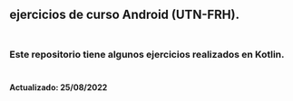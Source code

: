 ## ejercicios de curso Android (UTN-FRH).<br><br>

### Este repositorio tiene algunos ejercicios realizados en Kotlin.<br><br>

#### Actualizado: 25/08/2022